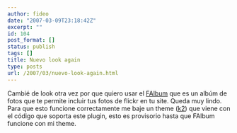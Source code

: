 ```yaml
---
author: fideo
date: "2007-03-09T23:18:42Z"
excerpt: ""
id: 104
post_format: []
status: publish
tags: []
title: Nuevo look again
type: posts
url: /2007/03/nuevo-look-again.html
---
```

Cambié de look otra vez por que quiero usar el [FAlbum](http://www.randombyte.net/ "randombyte") que es un albúm de fotos que te permite incluir tus fotos de flickr en tu site. Queda muy lindo.  
Para que esto funcione correctamente me baje un theme ([k2](http://www.obharath.net/blog/)) que viene con el código que soporta este plugin, esto es provisorio hasta que FAlbum funcione con mi theme.
